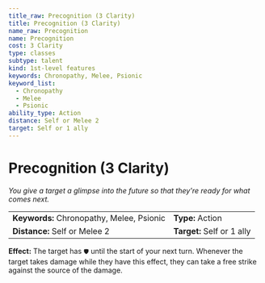 ```yaml
---
title_raw: Precognition (3 Clarity)
title: Precognition (3 Clarity)
name_raw: Precognition
name: Precognition
cost: 3 Clarity
type: classes
subtype: talent
kind: 1st-level features
keywords: Chronopathy, Melee, Psionic
keyword_list:
  - Chronopathy
  - Melee
  - Psionic
ability_type: Action
distance: Self or Melee 2
target: Self or 1 ally
---
```


# Precognition (3 Clarity)

*You give a target a glimpse into the future so that they're ready for what comes next.*

|                                           |                            |
| :---------------------------------------- | :------------------------- |
| **Keywords:** Chronopathy, Melee, Psionic | **Type:** Action           |
| **Distance:** Self or Melee 2             | **Target:** Self or 1 ally |

**Effect:** The target has `🛡` until the start of your next turn. Whenever the target takes damage while they have this effect, they can take a free strike against the source of the damage.
